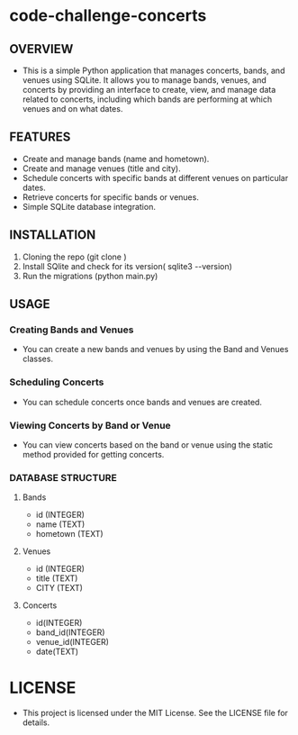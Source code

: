 # code-challenge-concerts
## OVERVIEW
 - This is a simple Python application that manages concerts, bands, and venues using SQLite. It allows you to manage bands, venues, and concerts by providing an interface to create, view, and manage data related to concerts, including which bands are performing at which venues and on what dates.

 ## FEATURES
 - Create and manage bands (name and hometown).
 - Create and manage venues (title and city).
 - Schedule concerts with specific bands at different venues on particular dates.
 - Retrieve concerts for specific bands or venues.
 - Simple SQLite database integration.

## INSTALLATION
 1. Cloning the repo (git clone )
 2. Install SQlite and check for its version( sqlite3 --version)
 3. Run the migrations (python main.py)
 
## USAGE 
### Creating Bands and Venues
- You can create a new bands and venues by using the Band and Venues classes.

### Scheduling Concerts
- You can schedule concerts once bands and venues are created.

### Viewing Concerts by Band or Venue

- You can view concerts based on the band or venue using the static method provided for getting concerts.


### DATABASE STRUCTURE
 1. Bands
    - id (INTEGER)
    - name (TEXT)
    - hometown (TEXT)

 2. Venues
    - id (INTEGER)
    - title (TEXT)
    - CITY (TEXT)

 3. Concerts
    - id(INTEGER)
    - band_id(INTEGER)
    - venue_id(INTEGER)
    - date(TEXT)


# LICENSE
 - This project is licensed under the MIT License. See the LICENSE file for details.

